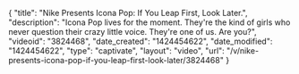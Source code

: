 {
    "title": "Nike Presents Icona Pop: If You Leap First, Look Later.",
    "description": "Icona Pop lives for the moment. They're the kind of girls who never question their crazy little voice. They're one of us. Are you?",
    "videoid": "3824468",
    "date_created": "1424454622",
    "date_modified": "1424454622",
    "type": "captivate",
    "layout": "video",
    "url": "\/v\/nike-presents-icona-pop-if-you-leap-first-look-later\/3824468"
}